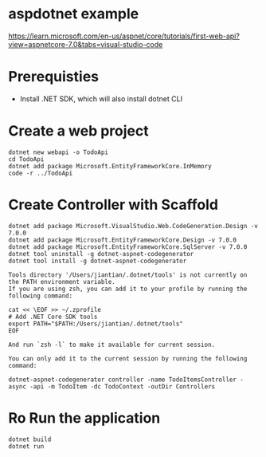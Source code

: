 # aspdotnet example
https://learn.microsoft.com/en-us/aspnet/core/tutorials/first-web-api?view=aspnetcore-7.0&tabs=visual-studio-code

# Prerequisties
* Install .NET SDK, which will also install dotnet CLI

# Create a web project
```
dotnet new webapi -o TodoApi
cd TodoApi
dotnet add package Microsoft.EntityFrameworkCore.InMemory
code -r ../TodoApi
```

# Create Controller with Scaffold
```
dotnet add package Microsoft.VisualStudio.Web.CodeGeneration.Design -v 7.0.0
dotnet add package Microsoft.EntityFrameworkCore.Design -v 7.0.0
dotnet add package Microsoft.EntityFrameworkCore.SqlServer -v 7.0.0
dotnet tool uninstall -g dotnet-aspnet-codegenerator
dotnet tool install -g dotnet-aspnet-codegenerator

Tools directory '/Users/jiantian/.dotnet/tools' is not currently on the PATH environment variable.
If you are using zsh, you can add it to your profile by running the following command:

cat << \EOF >> ~/.zprofile
# Add .NET Core SDK tools
export PATH="$PATH:/Users/jiantian/.dotnet/tools"
EOF

And run `zsh -l` to make it available for current session.

You can only add it to the current session by running the following command:

dotnet-aspnet-codegenerator controller -name TodoItemsController -async -api -m TodoItem -dc TodoContext -outDir Controllers
```

# Ro Run the application
```
dotnet build
dotnet run
```